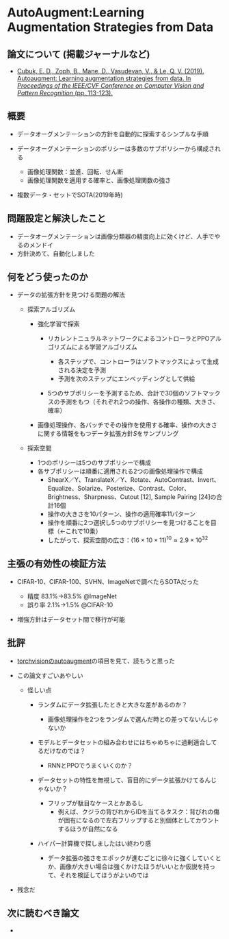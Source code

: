 # AutoAugment:Learning Augmentation Strategies from Data

## 論文について (掲載ジャーナルなど)
- [Cubuk, E. D., Zoph, B., Mane, D.,  Vasudevan, V., & Le, Q. V. (2019). Autoaugment: Learning  augmentation strategies from data. In *Proceedings of the IEEE/CVF Conference on Computer Vision and Pattern Recognition* (pp. 113-123).](https://arxiv.org/pdf/1805.09501.pdf)

## 概要
- データオーグメンテーションの方針を自動的に探索するシンプルな手順
- データオーグメンテーションのポリシーは多数のサブポリシーから構成される
    - 画像処理関数：並進、回転、せん断
    - 画像処理関数を適用する確率と、画像処理関数の強さ

- 複数データ・セットでSOTA(2019年時)

## 問題設定と解決したこと
- データオーグメンテーションは画像分類器の精度向上に効くけど、人手でやるのメンドイ
- 方針決めて、自動化しました

## 何をどう使ったのか
- データの拡張方針を見つける問題の解法
    - 探索アルゴリズム
        - 強化学習で探索
            - リカレントニュラルネットワークによるコントローラとPPOアルゴリズムによる学習アルゴリズム
                - 各ステップで、コントローラはソフトマックスによって生成される決定を予測
                - 予測を次のステップにエンベッディングとして供給

            - 5つのサブポリシーを予測するため、合計で30個のソフトマックスの予測をもつ（それぞれ2つの操作、各操作の種類、大きさ、確率）

        - 画像処理操作、各バッチでその操作を使用する確率、操作の大きさに関する情報をもつデータ拡張方針$S$をサンプリング

    - 探索空間
        - 1つのポリシーは5つのサブポリシーで構成
        - 各サブポリシーは順番に適用される2つの画像処理操作で構成
            - ShearX／Y、TranslateX／Y、Rotate、AutoContrast、Invert、Equalize、Solarize、Posterize、Contrast、Color、Brightness、Sharpness、Cutout [12], Sample Pairing [24]の合計16個
            - 操作の大きさを10パターン、操作の適用確率11パターン
            - 操作を順番に2つ選択し5つのサブポリシーを見つけることを目標（←これで10乗）
            - したがって、探索空間の広さ：$(16\times10\times11)^{10}\approx2.9\times10^{32}$


## 主張の有効性の検証方法
- CIFAR-10、CIFAR-100、SVHN、ImageNetで調べたらSOTAだった
    - 精度 83.1%→83.5% @ImageNet
    - 誤り率 2.1%→1.5% @CIFAR-10

- 増強方針はデータセット間で移行が可能

## 批評
- [torchvisionのautoaugment](http://pytorch.org/vision/main/generated/torchvision.transforms.AutoAugment.html)の項目を見て、読もうと思った
- この論文すごいあやしい
    - 怪しい点
        - ランダムにデータ拡張したときと大きな差があるのか？
            - 画像処理操作を2つをランダムで選んだ時との差ってないんじゃないか

        - モデルとデータセットの組み合わせにはちゃめちゃに過剰適合してるだけなのでは？
            - RNNとPPOでうまくいくのか？

        - データセットの特性を無視して、盲目的にデータ拡張かけてるんじゃないか？
            - フリップが駄目なケースとかあるし
                - 例えば、クジラの背びれからIDを当てるタスク：背びれの傷が固有になるので左右フリップすると別個体としてカウントするほうが自然になる

        - ハイパー計算機で探しましたはい終わり感
            - データ拡張の強さをエポックが進むごとに徐々に強くしていくとか、画像が大きい場合は強くかけたほうがいいとか仮説を持って、それを検証してほうがよいのでは

- 残念だ

## 次に読むべき論文
- 
